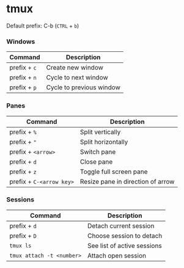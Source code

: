 # tmux

Default prefix: C-b (`CTRL` + `b`)

### Windows

Command | Description
--- | ---
prefix +  `c` | Create new window
prefix + `n` | Cycle to next window
prefix + `p` | Cycle to previous window

### Panes

Command | Description
--- | ---
prefix + `%` | Split vertically
prefix + `"` | Split horizontally
prefix + `<arrow>` | Switch pane
prefix + `d` | Close pane
prefix + `z` | Toggle full screen pane
prefix + `C-<arrow key>` | Resize pane in direction of arrow

### Sessions

Command | Description
--- | ---
prefix + `d` | Detach current session
prefix + `D` | Choose session to detach
`tmux ls` | See list of active sessions
`tmux attach -t <number>` | Attach open session
